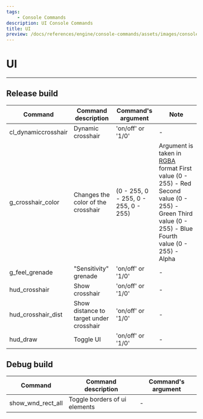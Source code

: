 ```yaml
---
tags:
    - Console Commands
description: UI Console Commands
title: UI
preview: /docs/references/engine/console-commands/assets/images/console-commands-preview.png
---
```


# UI

___

## Release build

| Command | Command description | Command's argument | Note |
|---|---|---|---|
| cl_dynamiccrosshair | Dynamic crosshair | 'on/off' or '1/0' | - |
| g_crosshair_color | Changes the color of the crosshair | (0 - 255, 0 - 255, 0 - 255, 0 - 255) | Argument is taken in [RGBA](https://en.wikipedia.org/wiki/RGBA_color_model) format First value (0 - 255) - Red Second value (0 - 255) - Green Third value (0 - 255) - Blue Fourth value (0 - 255) - Alpha |
| g_feel_grenade | "Sensitivity" grenade | 'on/off' or '1/0' | - |
| hud_crosshair | Show crosshair | 'on/off' or '1/0' | - |
| hud_crosshair_dist | Show distance to target under crosshair | 'on/off' or '1/0' | - |
| hud_draw | Toggle UI | 'on/off' or '1/0' | - |

## Debug build

| Command | Command description | Command's argument |
|---|---|---|
| show_wnd_rect_all | Toggle borders of ui elements | - |
